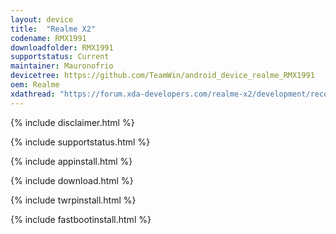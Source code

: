 ```yaml
---
layout: device
title:  "Realme X2"
codename: RMX1991
downloadfolder: RMX1991
supportstatus: Current
maintainer: Mauronofrio
devicetree: https://github.com/TeamWin/android_device_realme_RMX1991
oem: Realme
xdathread: "https://forum.xda-developers.com/realme-x2/development/recovery-unofficial-twrp-realme-x2-t4011231"
---
```


{% include disclaimer.html %}

{% include supportstatus.html %}

{% include appinstall.html %}

{% include download.html %}

{% include twrpinstall.html %}

{% include fastbootinstall.html %}
